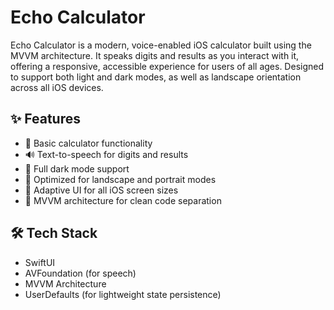 # Echo Calculator

Echo Calculator is a modern, voice-enabled iOS calculator built using the MVVM architecture. It speaks digits and results as you interact with it, offering a responsive, accessible experience for users of all ages. Designed to support both light and dark modes, as well as landscape orientation across all iOS devices.

## ✨ Features

- 🔢 Basic calculator functionality
- 🔊 Text-to-speech for digits and results
- 🌙 Full dark mode support
- 📱 Optimized for landscape and portrait modes
- 📐 Adaptive UI for all iOS screen sizes
- 🧠 MVVM architecture for clean code separation

## 🛠️ Tech Stack

- SwiftUI
- AVFoundation (for speech)
- MVVM Architecture
- UserDefaults (for lightweight state persistence)


